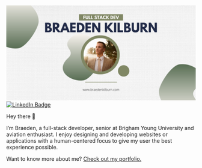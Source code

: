 [![Braeden's GitHub Banner](./assets/GitHubHeader.png)](https://www.braedenkilburn.com)
[![LinkedIn Badge](https://img.shields.io/badge/LinkedIn-Profile-informational?style=flat&logo=linkedin&logoColor=white&color=0D76A8)](http://linkedin.com/in/braedenkilburn/)

Hey there 👋

I’m Braeden, a full-stack developer, senior at Brigham Young University and aviation enthusiast. I enjoy designing and developing websites or applications with a human-centered focus to give my user the best experience possible.

Want to know more about me? [Check out my portfolio.](https://www.braedenkilburn.com/)
